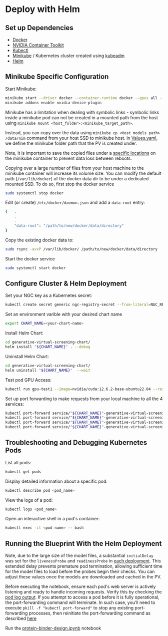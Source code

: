 # Deploy with Helm

## Set up Dependencies
- [Docker](https://docs.docker.com/engine/install/ubuntu/)
- [NVIDIA Container Toolkit](https://docs.nvidia.com/datacenter/cloud-native/container-toolkit/latest/install-guide.html)
- [Kubectl](https://kubernetes.io/docs/tasks/tools/install-kubectl-linux/)
- [Minikube](https://minikube.sigs.k8s.io/docs/start/?arch=%2Fmacos%2Farm64%2Fstable%2Fbinary+download) / Kubernetes cluster created using [kubeadm](https://kubernetes.io/docs/setup/production-environment/tools/kubeadm/install-kubeadm/)
- [Helm](https://helm.sh/docs/intro/install/)

## Minikube Specific Configuration

Start Minikube:
```bash
minikube start --driver docker --container-runtime docker --gpus all --cpus 8
minikube addons enable nvidia-device-plugin
```
Minikube has a limitation when dealing with symbolic links - symbolic links inside a minikube pod can not be created in a mounted path from the host using `minikube mount <host_folder>:<minikube_target_path>`.

Instead, you can copy over the data using `minikube cp <Host models path> /data/nim` command from your host SSD to minikube host.
in [Values.yaml](generative-virtual-screening-chart/values.yaml), we define the minikube folder path that the PV is created under.

Note, it is important to save the copied files under a [specific locations](https://minikube.sigs.k8s.io/docs/handbook/persistent_volumes/) on the minikube container to prevent data loss between reboots.

Copying over a large number of files from your host machine to the minikube container will increase its volume size. You can modify the default path (`/var/lib/docker`) of the docker data dir to be under a dedicated mounted SSD.
To do so, first stop the docker service
```bash
sudo systemctl stop docker
```
Edit (or create) `/etc/docker/daemon.json` and add a `data-root` entry:
```bash
{   .
    .
    .
    "data-root": "/path/to/new/docker/data/directory"
}
```
Copy the existing docker data to:
```bash
sudo rsync -avxP /var/lib/docker/ /path/to/new/docker/data/directory
```
Start the docker service
```bash
sudo systemctl start docker
```

## Configure Cluster & Helm Deployment
Set your NGC key as a Kubernetes secret:
```bash
kubectl create secret generic ngc-registry-secret --from-literal=NGC_REGISTRY_KEY=<YOUR_NGC_REGISTRY_KEY>
```
Set an environment varible with your desired chart name
```bash
export CHART_NAME=<your-chart-name>
```
Install Helm Chart:
```bash
cd generative-virtual-screening-chart/
helm install "${CHART_NAME}" . --debug
```
Uninstall Helm Chart:
```bash
cd generative-virtual-screening-chart/
helm uninstall "${CHART_NAME}"  --wait
```
Test pod GPU Access:
```bash
kubectl run gpu-test1 --image=nvidia/cuda:12.6.2-base-ubuntu22.04 --restart=Never --command -- nvidia-smi
```

Set up port forwarding to make requests from your local machine to all the 4 services:
```bash
kubectl port-forward service/"${CHART_NAME}"-generative-virtual-screening-chart-msa 8081:8081 & \
kubectl port-forward service/"${CHART_NAME}"-generative-virtual-screening-chart-openfold2 8082:8082 & \
kubectl port-forward service/"${CHART_NAME}"-generative-virtual-screening-chart-genmol 8083:8083 & \
kubectl port-forward service/"${CHART_NAME}"-generative-virtual-screening-chart-diffdock 8084:8084
```

## Troubleshooting and Debugging Kubernetes Pods
List all pods:
```bash
kubectl get pods
```

Display detailed information about a specific pod:
```bash
kubectl describe pod <pod_name>
```

View the logs of a pod:
```bash
kubectl logs <pod_name>
```

Open an interactive shell in a pod's container:
```bash
kubectl exec -it <pod name> -- bash
```

## Running the Blueprint With the Helm Deployment

Note, due to the large size of the model files, a substantial `initialDelay` was set for the `livenessProbe` and  `readinessProbe` in [each deployment](./templates/). This extended delay prevents premature pod termination, allowing sufficient time for the model files to load before the probes begin their checks.
You can adjust these values once the models are downloaded and cached in the PV.

Before executing the notebook, ensure each pod's web server is actively listening and ready to handle incoming requests. Verify this by checking the [pod log output](#troubleshooting-and-debugging-kubernetes-pods). If you attempt to access a pod before it is fully operational, the port-forwarding command will terminate. In such case, you’ll need to execute `pkill -f "kubectl port-forward"` to stop any existing port-forwarding processes, then reinitiate the port-forwarding command as described [here](#configure-cluster--helm-deployment)

Run the [protein-binder-design.ipynb](../src/protein-binder-design.ipynb) notebook
